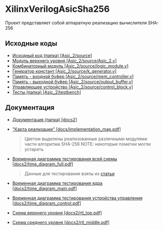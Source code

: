 # XilinxVerilogAsicSha256

Проект представляет собой аппаратную реализацию вычислителя SHA-256

## Исходные коды

- [Исходный код (папка) [Asic_2/source]](Asic_2/source)
- [Модуль верхнего уровня [Asic_2/source/Asic_2.v]](Asic_2/source/Asic_2.v)
- [Комбинаторный модуль [Asic_2/source/logic_module.v]](Asic_2/source/logic_module.v)
- [Генератор констант [Asic_2/source/k_generator.v]](Asic_2/source/k_generator.v)
- [Память - входной буфер [Asic_2/source/mem_controller.v]](Asic_2/source/mem_controller.v)
- [Память - выходной буфер [Asic_2/source/output_buffer.v]](Asic_2/source/output_buffer.v)
- [Управляющее устройство [Asic_2/source/control_block.v]](Asic_2/source/control_block.v)
- [Тесты (папка) [Asic_2/testbench]](Asic_2/testbench)

## Документация

- [Документация (папка) [docs2]](docs2) 
- ["Карта реализации" [docs/implementation_map.pdf]](docs/implementation_map.pdf)

  > Цветом выделены реализованные различными модулями части алгоритма SHA-256
  > NOTE: некоторые пометки могли устареть

- [Временная диаграмма тестирования всей схемы [docs2/time_diagram_full.pdf]](docs2/time_diagram_full.pdf)

  > Данные для тестирования взяты из [статьи](https://habr.com/ru/post/258181/)

- [Временная диаграмма тестирования ядра [docs2/time_diagram_main.pdf]](docs2/time_diagram_main.pdf)
- [Временная диаграмма тестирования устройства управления [docs2/time_diagram_control.pdf]](docs2/time_diagram_control.pdf)
- [Схема верхнего уровня [docs2/rtl_top.pdf]](docs2/rtl_top.pdf)
- [Схема среднего уровня [docs2/rtl_middle.pdf]](docs2/rtl_middle.pdf)